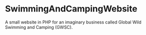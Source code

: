 # SwimmingAndCampingWebsite

A small website in PHP for an imaginary business called Global Wild Swimming and Camping (GWSC).
